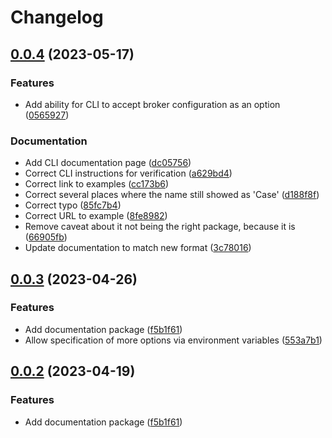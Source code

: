 # Changelog

## [0.0.4](https://github.com/case-contract-testing/contract-case/compare/documentation-v0.0.3...documentation-v0.0.4) (2023-05-17)


### Features

* Add ability for CLI to accept broker configuration as an option ([0565927](https://github.com/case-contract-testing/contract-case/commit/05659279746423b4fb1d2e6fa0df57aa14356c6f))


### Documentation

* Add CLI documentation page ([dc05756](https://github.com/case-contract-testing/contract-case/commit/dc05756aa6e554fb3076b72b86af8c5de845ca6e))
* Correct CLI instructions for verification ([a629bd4](https://github.com/case-contract-testing/contract-case/commit/a629bd46cb5f590454ac8382852fff285561b1b6))
* Correct link to examples ([cc173b6](https://github.com/case-contract-testing/contract-case/commit/cc173b68f9e5ef481bf0e40a3189ef85f66c5dcc))
* Correct several places where the name still showed as 'Case' ([d188f8f](https://github.com/case-contract-testing/contract-case/commit/d188f8f24d74c0172c1cae85284d4cec365b9af7))
* Correct typo ([85fc7b4](https://github.com/case-contract-testing/contract-case/commit/85fc7b4ba1eb19efa433e0e6dc9a3562c24b79d4))
* Correct URL to example ([8fe8982](https://github.com/case-contract-testing/contract-case/commit/8fe89829ba83f3d596c4048e75391b14ff556b46))
* Remove caveat about it not being the right package, because it is ([66905fb](https://github.com/case-contract-testing/contract-case/commit/66905fbde40b2e955fc1543a638d60c42eaf7358))
* Update documentation to match new format ([3c78016](https://github.com/case-contract-testing/contract-case/commit/3c780162ae66befede0904a26ff8ffb47975e8b6))

## [0.0.3](https://github.com/case-contract-testing/case/compare/documentation-v0.0.2...documentation-v0.0.3) (2023-04-26)


### Features

* Add documentation package ([f5b1f61](https://github.com/case-contract-testing/case/commit/f5b1f615c8c8b1db60c04a9d3cee4c087cf8d9eb))
* Allow specification of more options via environment variables ([553a7b1](https://github.com/case-contract-testing/case/commit/553a7b15fbb6ba6069c0bee2c683b57ece942c3c))

## [0.0.2](https://github.com/case-contract-testing/case/compare/case-documentation-v0.0.1...case-documentation-v0.0.2) (2023-04-19)


### Features

* Add documentation package ([f5b1f61](https://github.com/case-contract-testing/case/commit/f5b1f615c8c8b1db60c04a9d3cee4c087cf8d9eb))
